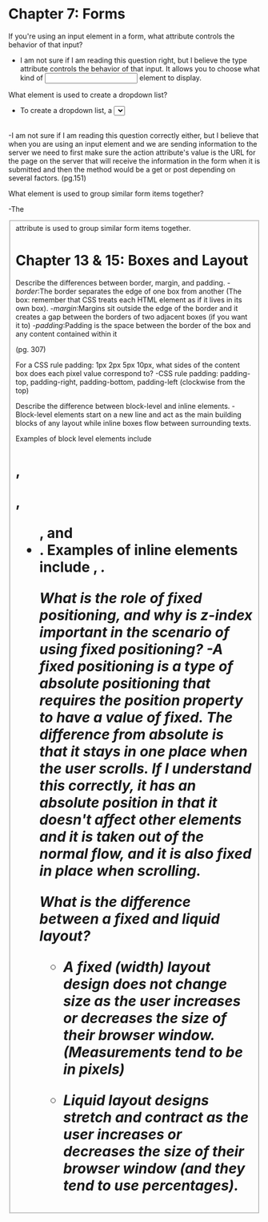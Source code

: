 # Chapter 7: Forms

If you're using an input element in a form, what attribute controls the behavior of that input?

* I am not sure if I am reading this question right, but I believe the type attribute controls the behavior of that input. It allows you to choose what kind of <input> element to display.

What element is used to create a dropdown list?


* To create a dropdown list, a <select> element is used. If you're using an input element to send form data to a server, what should the type attribute be set to?
<br/>
-I am not sure if I am reading this question correctly either, but I believe that when you are using an input element and we are sending information to the server we need to first make sure the action attribute's value is the URL for the page on the server that will receive the information in the form when it is submitted and then the method would be a get or post depending on several factors. (pg.151)


What element is used to group similar form items together?

-The <fieldset> attribute is used to group similar form items together.


# Chapter 13 & 15: Boxes and Layout



Describe the differences between border, margin, and padding.
-_border_:The border separates the edge of one box from another (The box: remember that CSS treats each HTML element as if it lives in its own box).
-_margin_:Margins sit outside the edge of the border and it creates a gap between the borders of two adjacent boxes (if you want it to)
-_padding_:Padding is the space between the border of the box and any content contained within it

(pg. 307)



For a CSS rule padding: 1px 2px 5px 10px, what sides of the content box does each pixel value correspond to?
-CSS rule padding: padding-top, padding-right, padding-bottom, padding-left (clockwise from the top)



Describe the difference between block-level and inline elements.
-Block-level elements start on a new line and act as the main building blocks of any layout while inline boxes flow between surrounding texts.

  Examples of block level elements include <h1>, <p>, <ul>, and <li>.
  Examples of inline elements include <img>, <b> <i>.



What is the role of fixed positioning, and why is z-index important in the scenario of using fixed positioning?
-A fixed positioning is a type of absolute positioning that requires the position property to have a value of fixed. The difference from absolute is that it stays in one place when the user scrolls. If I understand this correctly, it has an absolute position in that it doesn't affect other elements and it is taken out of the normal flow, and it is also _fixed_ in place when scrolling.



What is the difference between a fixed and liquid layout?
- A fixed (width) layout design does not change size as the user increases or decreases the size of their browser window. (Measurements tend to be in pixels)

- Liquid layout designs stretch and contract as the user increases or decreases the size of their browser window (and they tend to use percentages).
